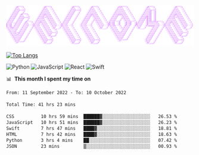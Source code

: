 
![ezcv logo](https://raw.githubusercontent.com/adammgerber/images/main/Welcome.png)

[![Top Langs](https://github-readme-stats.vercel.app/api/top-langs/?username=adammgerber&layout=compact)](https://github.com/anuraghazra/github-readme-stats)

![Python](https://img.shields.io/badge/python-3670A0?style=for-the-badge&logo=python&logoColor=ffdd54)
![JavaScript](https://img.shields.io/badge/javascript-%23323330.svg?style=for-the-badge&logo=javascript&logoColor=%23F7DF1E)
![React](https://img.shields.io/badge/react-%2320232a.svg?style=for-the-badge&logo=react&logoColor=%2361DAFB)
![Swift](https://img.shields.io/badge/swift-F54A2A?style=for-the-badge&logo=swift&logoColor=white)

📊 &nbsp;**This month I spent my time on**

<!--START_SECTION:waka-->

```text
From: 11 September 2022 - To: 10 October 2022

Total Time: 41 hrs 23 mins

CSS          10 hrs 59 mins  ██████▓░░░░░░░░░░░░░░░░░░   26.53 %
JavaScript   10 hrs 51 mins  ██████▓░░░░░░░░░░░░░░░░░░   26.23 %
Swift        7 hrs 47 mins   ████▓░░░░░░░░░░░░░░░░░░░░   18.81 %
HTML         7 hrs 42 mins   ████▓░░░░░░░░░░░░░░░░░░░░   18.63 %
Python       3 hrs 4 mins    ██░░░░░░░░░░░░░░░░░░░░░░░   07.42 %
JSON         23 mins         ▒░░░░░░░░░░░░░░░░░░░░░░░░   00.93 %
```

<!--END_SECTION:waka-->

